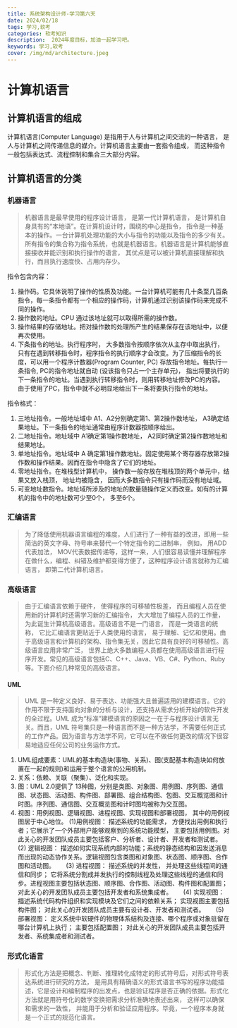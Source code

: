 ```yaml
---
title: 系统架构设计师-学习第六天
date: 2024/02/18
tags: 学习,软考
categories: 软考知识
description:  2024年度目标，加油一起学习吧。
keywords: 学习,软考
cover: /img/md/architecture.jpeg
---
```


# 计算机语言

## 计算机语言的组成
计算机语言(Computer Language) 是指用于人与计算机之间交流的一种语言， 是人与计算机之间传递信息的媒介。计算机语言主要由一套指令组成， 而这种指令一般包括表达式、流程控制和集合三大部分内容。

## 计算机语言的分类
### 机器语言
>机器语言是最早使用的程序设计语言， 是第一代计算机语言， 是计算机自身具有的“本地语”。在计算机设计时，围绕的中心是指令， 指令是一种基本的操作。一台计算机处理功能的大小与指令的功能以及指令的多少有关。所有指令的集合称为指令系统，也就是机器语言。机器语言是计算机能够直接接收并能识别和执行操作的语言， 其优点是可以被计算机直接理解和执行，而且执行速度快、占用内存少。

指令包含内容：
1. 操作码。它具体说明了操作的性质及功能。一台计算机可能有几十条至几百条指令，每一条指令都有一个相应的操作码，计算机通过识别该操作码来完成不同的操作。
2. 操作数的地址。CPU 通过该地址就可以取得所需的操作数。
3. 操作结果的存储地址。把对操作数的处理所产生的结果保存在该地址中，以便再次使用。
4. 下条指令的地址。执行程序时， 大多数指令按顺序依次从主存中取出执行， 只有在遇到转移指令时，程序指令的执行顺序才会改变。为了压缩指令的长度，可以用一个程序计数器(Program Counter, PC) 存放指令地址。每执行一条指令, PC的指令地址就自动
(设该指令只占一个主存单元)， 指出将要执行的下一条指令的地址。当遇到执行转移指令时，则用转移地址修改PC的内容。由于使用了PC，指令中就不必明显地给出下一条将要执行指令的地址。

指令格式：
1. 三地址指令。一般地址域中 A1、A2分别确定第1、第2操作数地址， A3确定结果地址。下一条指令的地址通常由程序计数器按顺序给出。
2. 二地址指令。地址域中 A1确定第1操作数地址， A2同时确定第2操作数地址和结果地址。
3. 单地址指令。地址域中 A 确定第1操作数地址。固定使用某个寄存器存放第2操作数和操作结果。因而在指令中隐含了它们的地址。
4. 零地址指令。在堆栈型计算机中， 操作数一般存放在堆栈顶的两个单元中，结果又放入栈顶， 地址均被隐含， 因而大多数指令只有操作码而没有地址域。
5. 可变地址数指令。地址域所涉及的地址的数量随操作定义而改变。如有的计算机的指令中的地址数可少至0个， 多至6个。

### 汇编语言
>为了降低使用机器语言编程的难度，人们进行了一种有益的改进，即用一些简洁的英文字母、符号串来替代一个特定指令的二进制串， 例如， 用ADD代表加法， MOV代表数据传递等，这样一来，人们很容易读懂并理解程序在做什么，编程、纠错及维护都变得方便了，这种程序设计语言就称为汇编语言， 即第二代计算机语言。

### 高级语言
>由于汇编语言依赖于硬件， 使得程序的可移植性极差， 而且编程人员在使用新的计算机时还需学习新的汇编指令， 大大增加了编程人员的工作量，为此诞生计算机高级语言。高级语言不是一门语言， 而是一类语言的统称， 它比汇编语言更贴近于人类使用的语言， 易于理解、记忆和使用。由于高级语言和计算机的架构、指令集无关，因此它具有良好的可移植性。高级语言应用非常广泛， 世界上绝大多数编程人员都在使用高级语言进行程序开发。常见的高级语言包括C、C++、Java、VB、C#、Python、Ruby等。下面介绍几种常见的高级语言。

#### UML
>UML 是一种定义良好、易于表达、功能强大且普遍适用的建模语言。它的作用不限于支持面向对象的分析与设计，还支持从需求分析开始的软件开发的全过程。UML 成为“标准”建模语言的原因之一在于与程序设计语言无关。而且，UML 符号集只是一种语言而不是一种方法学，不需要任何正式的工作产品。因为语言与方法学不同，它可以在不做任何更改的情况下很容易地适应任何公司的业务运作方式。
1. UML组成要素：UML的基本构造块(事物、关系)、图(支配基本构造块如何放置在一起的规则)和运用于整个语言的公用机制。
2. 关系：依赖、关联（聚集）、泛化和实现。
3. 图：UML 2.0提供了 13种图，分别是类图、对象图、用例图、序列图、通信图、状态图、活动图、构件图、部署图、组合结构图、包图、交互概览图和计时图。序列图、通信图、交互概览图和计时图均被称为交互图。
4. 视图：用例视图、逻辑视图、进程视图、实现视图和部署视图， 其中的用例视图居于中心地位。
(1)用例视图： 描述系统的功能需求， 方便找出用例和执行者；它展示了一个外部用户能够观察到的系统功能模型， 主要包括用例图。对此关心的开发团队成员主要包括客户、分析者、设计者、开发者和测试者。　　
(2) 逻辑视图： 描述如何实现系统内部的功能；系统的静态结构和因发送消息而出现的动态协作关系。逻辑视图包含类图和对象图、状态图、顺序图、合作图和活动图。　　
(3) 进程视图： 描述系统的并发性， 并处理这些线程间的通信和同步； 它将系统分割成并发执行的控制线程及处理这些线程的通信和同步。进程视图主要包括状态图、顺序图、合作图、活动图、构件图和配置图；对此关心的开发团队成员主要包括开发者和系统集成者。　　
(4) 实现视图： 描述系统代码构件组织和实现模块及它们之间的依赖关系； 实现视图主要包括构件图； 对此关心的开发团队成员主要有设计者、开发者和测试者。　　
(5) 部署视图： 定义系统中软硬件的物理体系结构及连接、哪个程序或对象驻留在哪台计算机上执行； 主要包括配置图； 对此关心的开发团队成员主要包括开发者、系统集成者和测试者。


### 形式化语言
>形式化方法是把概念、判断、推理转化成特定的形式符号后，对形式符号表达系统进行研究的方法， 是用具有精确语义的形式语言书写的程序功能描述，它是设计和编制程序的出发点，也是验证程序是否正确的依据。形式化方法就是用符号化的数学变换把需求分析准确地表述出来， 这样可以确保和需求的一致性， 并能用于分析和验证应用程序。毕竟，一个程序本身就是一个正式的规范化语言。
